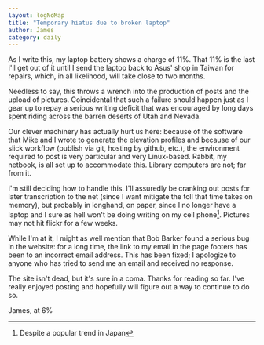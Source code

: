 ```yaml
---
layout: logNoMap
title: "Temporary hiatus due to broken laptop"
author: James
category: daily
---
```


As I write this, my laptop battery shows a charge of 11%. That 11% is the last
I'll get out of it until I send the laptop back to Asus' shop in Taiwan for
repairs, which, in all likelihood, will take close to two months.

Needless to say, this throws a wrench into the production of posts and the
upload of pictures. Coincidental that such a failure should happen just as I
gear up to repay a serious writing deficit that was encouraged by long
days spent riding across the barren deserts of Utah and Nevada.

Our clever machinery has actually hurt us here: because of the software that
Mike and I wrote to generate the elevation profiles and because of our slick
workflow (publish via git, hosting by github, etc.), the environment required to
post is very particular and very Linux-based. Rabbit, my netbook, is all set
up to accommodate this. Library computers are not; far from it.

I'm still deciding how to handle this. I'll assuredly be cranking out posts for
later transcription to the net (since I want mitigate the toll that time takes
on memory), but probably in longhand, on paper, since I no longer have a laptop
and I sure as hell won't be doing writing on my cell phone[^1]. Pictures may not
hit flickr for a few weeks.

While I'm at it, I might as well mention that Bob Barker found a serious bug in
the website: for a long time, the link to my email in the page footers has been
to an incorrect email address. This has been fixed; I apologize to anyone who
has tried to send me an email and received no response.

The site isn't dead, but it's sure in a coma. Thanks for reading so far. I've
really enjoyed posting and hopefully will figure out a way to continue to do so.

James, at 6%

[^1]: Despite a popular trend in Japan
